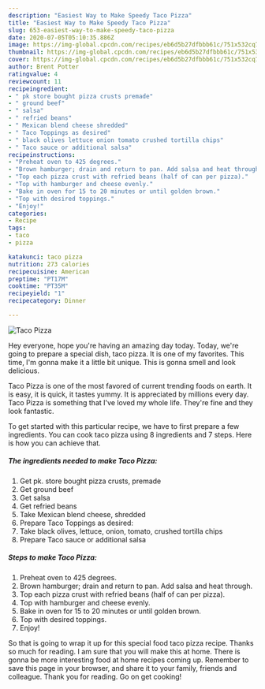 ```yaml
---
description: "Easiest Way to Make Speedy Taco Pizza"
title: "Easiest Way to Make Speedy Taco Pizza"
slug: 653-easiest-way-to-make-speedy-taco-pizza
date: 2020-07-05T05:10:35.886Z
image: https://img-global.cpcdn.com/recipes/eb6d5b27dfbbb61c/751x532cq70/taco-pizza-recipe-main-photo.jpg
thumbnail: https://img-global.cpcdn.com/recipes/eb6d5b27dfbbb61c/751x532cq70/taco-pizza-recipe-main-photo.jpg
cover: https://img-global.cpcdn.com/recipes/eb6d5b27dfbbb61c/751x532cq70/taco-pizza-recipe-main-photo.jpg
author: Brent Potter
ratingvalue: 4
reviewcount: 11
recipeingredient:
- " pk store bought pizza crusts premade"
- " ground beef"
- " salsa"
- " refried beans"
- " Mexican blend cheese shredded"
- " Taco Toppings as desired"
- " black olives lettuce onion tomato crushed tortilla chips"
- " Taco sauce or additional salsa"
recipeinstructions:
- "Preheat oven to 425 degrees."
- "Brown hamburger; drain and return to pan. Add salsa and heat through."
- "Top each pizza crust with refried beans (half of can per pizza)."
- "Top with hamburger and cheese evenly."
- "Bake in oven for 15 to 20 minutes or until golden brown."
- "Top with desired toppings."
- "Enjoy!"
categories:
- Recipe
tags:
- taco
- pizza

katakunci: taco pizza 
nutrition: 273 calories
recipecuisine: American
preptime: "PT17M"
cooktime: "PT35M"
recipeyield: "1"
recipecategory: Dinner

---
```



![Taco Pizza](https://img-global.cpcdn.com/recipes/eb6d5b27dfbbb61c/751x532cq70/taco-pizza-recipe-main-photo.jpg)

Hey everyone, hope you're having an amazing day today. Today, we're going to prepare a special dish, taco pizza. It is one of my favorites. This time, I'm gonna make it a little bit unique. This is gonna smell and look delicious.



Taco Pizza is one of the most favored of current trending foods on earth. It is easy, it is quick, it tastes yummy. It is appreciated by millions every day. Taco Pizza is something that I've loved my whole life. They're fine and they look fantastic.


To get started with this particular recipe, we have to first prepare a few ingredients. You can cook taco pizza using 8 ingredients and 7 steps. Here is how you can achieve that.

<!--inarticleads1-->

##### The ingredients needed to make Taco Pizza:

1. Get  pk. store bought pizza crusts, premade
1. Get  ground beef
1. Get  salsa
1. Get  refried beans
1. Take  Mexican blend cheese, shredded
1. Prepare  Taco Toppings as desired:
1. Take  black olives, lettuce, onion, tomato, crushed tortilla chips
1. Prepare  Taco sauce or additional salsa




<!--inarticleads2-->

##### Steps to make Taco Pizza:

1. Preheat oven to 425 degrees.
1. Brown hamburger; drain and return to pan. Add salsa and heat through.
1. Top each pizza crust with refried beans (half of can per pizza).
1. Top with hamburger and cheese evenly.
1. Bake in oven for 15 to 20 minutes or until golden brown.
1. Top with desired toppings.
1. Enjoy!




So that is going to wrap it up for this special food taco pizza recipe. Thanks so much for reading. I am sure that you will make this at home. There is gonna be more interesting food at home recipes coming up. Remember to save this page in your browser, and share it to your family, friends and colleague. Thank you for reading. Go on get cooking!
